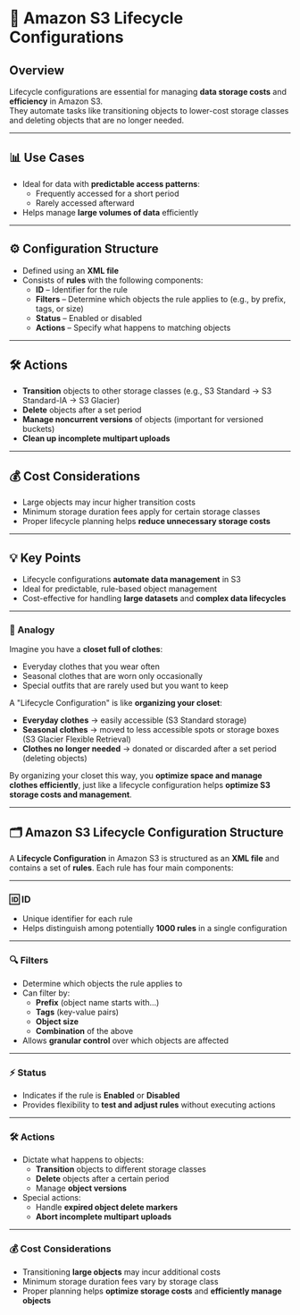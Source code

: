 # 🔄 Amazon S3 Lifecycle Configurations

## Overview
Lifecycle configurations are essential for managing **data storage costs** and **efficiency** in Amazon S3.  
They automate tasks like transitioning objects to lower-cost storage classes and deleting objects that are no longer needed.

---

## 📊 Use Cases
- Ideal for data with **predictable access patterns**:
  - Frequently accessed for a short period
  - Rarely accessed afterward
- Helps manage **large volumes of data** efficiently

---

## ⚙️ Configuration Structure
- Defined using an **XML file**  
- Consists of **rules** with the following components:
  - **ID** – Identifier for the rule  
  - **Filters** – Determine which objects the rule applies to (e.g., by prefix, tags, or size)  
  - **Status** – Enabled or disabled  
  - **Actions** – Specify what happens to matching objects

---

## 🛠 Actions
- **Transition** objects to other storage classes (e.g., S3 Standard → S3 Standard-IA → S3 Glacier)  
- **Delete** objects after a set period  
- **Manage noncurrent versions** of objects (important for versioned buckets)  
- **Clean up incomplete multipart uploads**

---

## 💰 Cost Considerations
- Large objects may incur higher transition costs  
- Minimum storage duration fees apply for certain storage classes  
- Proper lifecycle planning helps **reduce unnecessary storage costs**

---

## 💡 Key Points
- Lifecycle configurations **automate data management** in S3  
- Ideal for predictable, rule-based object management  
- Cost-effective for handling **large datasets** and **complex data lifecycles**

---

### 🧥 Analogy
Imagine you have a **closet full of clothes**:  
- Everyday clothes that you wear often  
- Seasonal clothes that are worn only occasionally  
- Special outfits that are rarely used but you want to keep  

A "Lifecycle Configuration" is like **organizing your closet**:  
- **Everyday clothes** → easily accessible (S3 Standard storage)  
- **Seasonal clothes** → moved to less accessible spots or storage boxes (S3 Glacier Flexible Retrieval)  
- **Clothes no longer needed** → donated or discarded after a set period (deleting objects)  

By organizing your closet this way, you **optimize space and manage clothes efficiently**, just like a lifecycle configuration helps **optimize S3 storage costs and management**.

---

## 🗂 Amazon S3 Lifecycle Configuration Structure

A **Lifecycle Configuration** in Amazon S3 is structured as an **XML file** and contains a set of **rules**. Each rule has four main components:

---

### 🆔 ID
- Unique identifier for each rule  
- Helps distinguish among potentially **1000 rules** in a single configuration  

---

### 🔍 Filters
- Determine which objects the rule applies to  
- Can filter by:
  - **Prefix** (object name starts with…)  
  - **Tags** (key-value pairs)  
  - **Object size**  
  - **Combination** of the above  
- Allows **granular control** over which objects are affected  

---

### ⚡ Status
- Indicates if the rule is **Enabled** or **Disabled**  
- Provides flexibility to **test and adjust rules** without executing actions  

---

### 🛠 Actions
- Dictate what happens to objects:
  - **Transition** objects to different storage classes  
  - **Delete** objects after a certain period  
  - Manage **object versions**  
- Special actions:
  - Handle **expired object delete markers**  
  - **Abort incomplete multipart uploads**  

---

### 💰 Cost Considerations
- Transitioning **large objects** may incur additional costs  
- Minimum storage duration fees vary by storage class  
- Proper planning helps **optimize storage costs** and **efficiently manage objects**